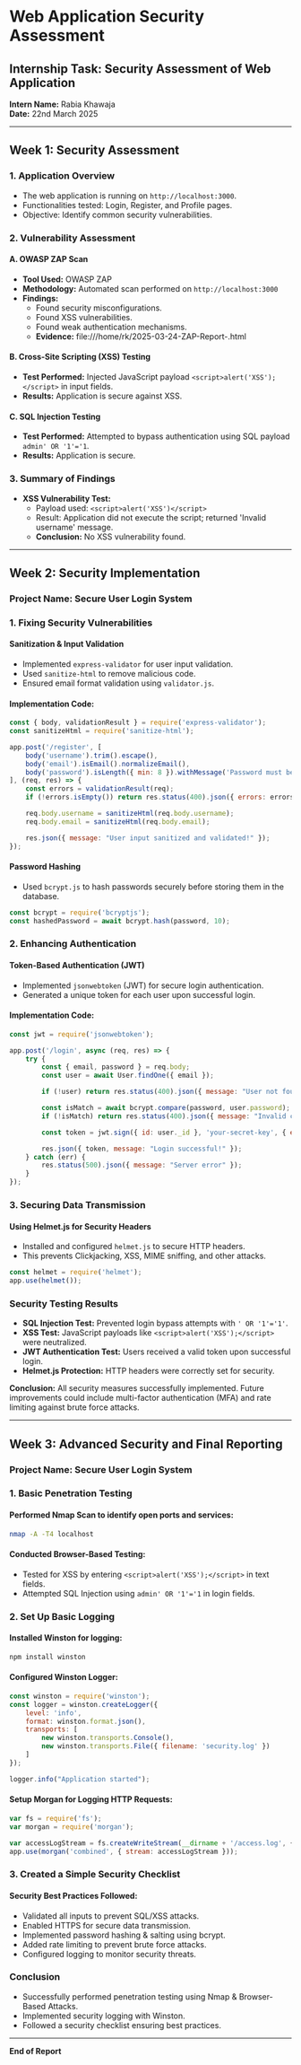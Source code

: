 # Web Application Security Assessment

## Internship Task: Security Assessment of Web Application

**Intern Name:** Rabia Khawaja  
**Date:** 22nd March 2025  

---

## Week 1: Security Assessment

### 1. Application Overview
- The web application is running on `http://localhost:3000`.
- Functionalities tested: Login, Register, and Profile pages.
- Objective: Identify common security vulnerabilities.

### 2. Vulnerability Assessment
#### A. OWASP ZAP Scan
- **Tool Used:** OWASP ZAP
- **Methodology:** Automated scan performed on `http://localhost:3000`
- **Findings:**
  - Found security misconfigurations.
  - Found XSS vulnerabilities.
  - Found weak authentication mechanisms.
  - **Evidence:** file:///home/rk/2025-03-24-ZAP-Report-.html

#### B. Cross-Site Scripting (XSS) Testing
- **Test Performed:** Injected JavaScript payload `<script>alert('XSS');</script>` in input fields.
- **Results:** Application is secure against XSS.

#### C. SQL Injection Testing
- **Test Performed:** Attempted to bypass authentication using SQL payload `admin' OR '1'='1`.
- **Results:** Application is secure.

### 3. Summary of Findings
- **XSS Vulnerability Test:**
  - Payload used: `<script>alert('XSS')</script>`
  - Result: Application did not execute the script; returned 'Invalid username' message.
  - **Conclusion:** No XSS vulnerability found.

---

## Week 2: Security Implementation

### Project Name: Secure User Login System

### 1. Fixing Security Vulnerabilities
#### **Sanitization & Input Validation**
- Implemented `express-validator` for user input validation.
- Used `sanitize-html` to remove malicious code.
- Ensured email format validation using `validator.js`.

#### **Implementation Code:**
```javascript
const { body, validationResult } = require('express-validator');
const sanitizeHtml = require('sanitize-html');

app.post('/register', [
    body('username').trim().escape(),
    body('email').isEmail().normalizeEmail(),
    body('password').isLength({ min: 8 }).withMessage('Password must be at least 8 characters')
], (req, res) => {
    const errors = validationResult(req);
    if (!errors.isEmpty()) return res.status(400).json({ errors: errors.array() });

    req.body.username = sanitizeHtml(req.body.username);
    req.body.email = sanitizeHtml(req.body.email);

    res.json({ message: "User input sanitized and validated!" });
});
```

#### **Password Hashing**
- Used `bcrypt.js` to hash passwords securely before storing them in the database.

```javascript
const bcrypt = require('bcryptjs');
const hashedPassword = await bcrypt.hash(password, 10);
```

### 2. Enhancing Authentication
#### **Token-Based Authentication (JWT)**
- Implemented `jsonwebtoken` (JWT) for secure login authentication.
- Generated a unique token for each user upon successful login.

#### **Implementation Code:**
```javascript
const jwt = require('jsonwebtoken');

app.post('/login', async (req, res) => {
    try {
        const { email, password } = req.body;
        const user = await User.findOne({ email });

        if (!user) return res.status(400).json({ message: "User not found" });

        const isMatch = await bcrypt.compare(password, user.password);
        if (!isMatch) return res.status(400).json({ message: "Invalid credentials" });

        const token = jwt.sign({ id: user._id }, 'your-secret-key', { expiresIn: "1h" });

        res.json({ token, message: "Login successful!" });
    } catch (err) {
        res.status(500).json({ message: "Server error" });
    }
});
```

### 3. Securing Data Transmission
#### **Using Helmet.js for Security Headers**
- Installed and configured `helmet.js` to secure HTTP headers.
- This prevents Clickjacking, XSS, MIME sniffing, and other attacks.

```javascript
const helmet = require('helmet');
app.use(helmet());
```

### Security Testing Results
- **SQL Injection Test:** Prevented login bypass attempts with `' OR '1'='1'`.
- **XSS Test:** JavaScript payloads like `<script>alert('XSS');</script>` were neutralized.
- **JWT Authentication Test:** Users received a valid token upon successful login.
- **Helmet.js Protection:** HTTP headers were correctly set for security.

**Conclusion:** All security measures successfully implemented. Future improvements could include multi-factor authentication (MFA) and rate limiting against brute force attacks.

---

## Week 3: Advanced Security and Final Reporting

### Project Name: Secure User Login System

### 1. Basic Penetration Testing
#### **Performed Nmap Scan to identify open ports and services:**
```bash
nmap -A -T4 localhost
```

#### **Conducted Browser-Based Testing:**
- Tested for XSS by entering `<script>alert('XSS');</script>` in text fields.
- Attempted SQL Injection using `admin' OR '1'='1` in login fields.

### 2. Set Up Basic Logging
#### **Installed Winston for logging:**
```bash
npm install winston
```

#### **Configured Winston Logger:**
```javascript
const winston = require('winston');
const logger = winston.createLogger({
    level: 'info',
    format: winston.format.json(),
    transports: [
        new winston.transports.Console(),
        new winston.transports.File({ filename: 'security.log' })
    ]
});

logger.info("Application started");
```

#### **Setup Morgan for Logging HTTP Requests:**
```javascript
var fs = require('fs');
var morgan = require('morgan');

var accessLogStream = fs.createWriteStream(__dirname + '/access.log', { flags: 'a' });
app.use(morgan('combined', { stream: accessLogStream }));
```

### 3. Created a Simple Security Checklist
#### **Security Best Practices Followed:**
- Validated all inputs to prevent SQL/XSS attacks.
- Enabled HTTPS for secure data transmission.
- Implemented password hashing & salting using bcrypt.
- Added rate limiting to prevent brute force attacks.
- Configured logging to monitor security threats.

### Conclusion
- Successfully performed penetration testing using Nmap & Browser-Based Attacks.
- Implemented security logging with Winston.
- Followed a security checklist ensuring best practices.

---

**End of Report**

